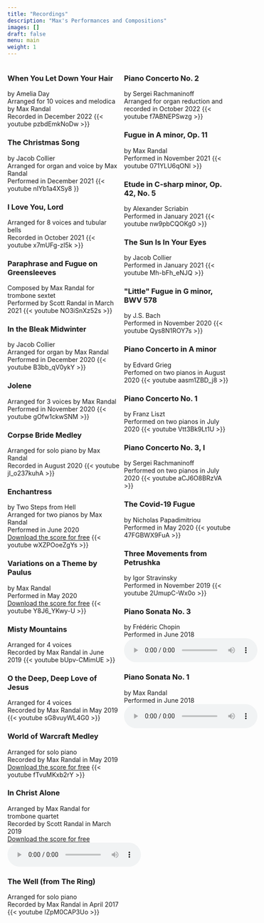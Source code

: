 ```yaml
---
title: "Recordings"
description: "Max's Performances and Compositions"
images: []
draft: false
menu: main
weight: 1
---
```


<body class="main-page">
  <div style= "min-height: 69vh; display: flex;">
    <div style="width: 50%; margin-right: 5px;">
      <h3>When You Let Down Your Hair</h3>
      by Amelia Day<br>
      Arranged for 10 voices and melodica by Max Randal<br>
      Recorded in December 2022
      {{< youtube pzbdEmkNoDw >}}
      <h3>The Christmas Song</h3>
      by Jacob Collier<br>
      Arranged for organ and voice by Max Randal<br>
      Performed in December 2021
      {{< youtube nIYb1a4XSy8 }}
      <h3>I Love You, Lord</h3>
      Arranged for 8 voices and tubular bells<br>
      Recorded in October 2021
      {{< youtube x7mUFg-zI5k >}}
      <h3>Paraphrase and Fugue on Greensleeves</h3>
      Composed by Max Randal for trombone sextet<br>
      Performed by Scott Randal in March 2021
      {{< youtube NO3iSnXz52s >}}
      <h3>In the Bleak Midwinter</h3>
      by Jacob Collier<br>
      Arranged for organ by Max Randal<br>
      Performed in December 2020
      {{< youtube B3bb_qV0ykY >}}
      <h3>Jolene</h3>
      Arranged for 3 voices by Max Randal<br>
      Performed in November 2020
      {{< youtube gOfw1ckwSNM >}}
      <h3>Corpse Bride Medley</h3>
      Arranged for solo piano by Max Randal<br>
      Recorded in August 2020
      {{< youtube jI_o237kuhA >}}
      <h3>Enchantress</h3>
      by Two Steps from Hell<br>
      Arranged for two pianos by Max Randal<br>
      Performed in June 2020<br>
      <a href="https://www.dropbox.com/s/yq1dz5dbuzk6zof/Randal_Enchantress.pdf?dl=0" target="_blank">Download the score for free</a>
      {{< youtube wXZPOoeZgYs >}}
      <h3>Variations on a Theme by Paulus</h3>
      by Max Randal<br>
      Performed in May 2020<br>
      <a href="https://www.dropbox.com/s/lll7dcuzv7fnf5r/Randal_PaulusVariations.pdf?dl=0" target="_blank">Download the score for free</a>
      {{< youtube Y8J6_YKwy-U >}}
      <h3>Misty Mountains</h3>
      Arranged for 4 voices<br>
      Recorded by Max Randal in June 2019
      {{< youtube bUpv-CMimUE >}}
      <h3>O the Deep, Deep Love of Jesus</h3>
      Arranged for 4 voices<br>
      Recorded by Max Randal in May 2019
      {{< youtube sG8vuyWL4G0 >}}
      <h3>World of Warcraft Medley</h3>
      Arranged for solo piano<br>
      Recorded by Max Randal in May 2019<br>
      <a href="https://www.dropbox.com/s/c8wdibqzlud1quc/warcraftNew.pdf?dl=0" target="_blank">Download the score for free</a>
      {{< youtube fTvuMKxb2rY >}}
      <h3>In Christ Alone</h3>
      Arranged by Max Randal for trombone quartet<br>
      Recorded by Scott Randal in March 2019<br>
      <a href="https://www.dropbox.com/s/cb8wxs9qv0av1c5/inChristAlone_Score.pdf?dl=0" target="_blank">Download the score for free</a>
      <audio controls>
        <source src="../audio/inChristAloneFinal.mp3" type="audio/mp3">
      </audio>
      <h3>The Well (from The Ring)</h3>
      Arranged for solo piano<br>
      Recorded by Max Randal in April 2017
      {{< youtube IZpM0CAP3Uo >}}
    </div>
    <div style="width: 50%; min-width: 150px; margin-left: 5px;">
      <h3>Piano Concerto No. 2</h3>
      by Sergei Rachmaninoff<br>
      Arranged for organ reduction and recorded in October 2022
      {{< youtube f7ABNEPSwzg >}}
      <h3>Fugue in A minor, Op. 11</h3>
      by Max Randal<br>
      Performed in November 2021
      {{< youtube 071YLU6qONI >}}
      <h3>Etude in C-sharp minor, Op. 42, No. 5</h3>
      by Alexander Scriabin<br>
      Performed in January 2021
      {{< youtube nw9pbCQOKg0 >}}
      <h3>The Sun Is In Your Eyes</h3>
      by Jacob Collier<br>
      Performed in January 2021
      {{< youtube Mh-bFh_eNJQ >}}
      <h3>"Little" Fugue in G minor, BWV 578</h3>
      by J.S. Bach<br>
      Performed in November 2020
      {{< youtube Qys8N1ROY7s >}}
      <h3>Piano Concerto in A minor</h3>
      by Edvard Grieg<br>
      Perfomed on two pianos in August 2020
      {{< youtube aasm1ZBD_j8 >}}
      <h3>Piano Concerto No. 1</h3>
      by Franz Liszt<br>
      Performed on two pianos in July 2020
      {{< youtube Vtt3Bk9Lt1U >}}
      <h3>Piano Concerto No. 3, I</h3>
      by Sergei Rachmaninoff<br>
      Performed on two pianos in July 2020
      {{< youtube aCJ6O8BRzVA >}}
      <h3>The Covid-19 Fugue</h3>
      by Nicholas Papadimitriou<br>
      Performed in May 2020
      {{< youtube 47FGBWX9FuA >}}
      <h3>Three Movements from Petrushka</h3>
      by Igor Stravinsky<br>
      Performed in November 2019
      {{< youtube 2UmupC-Wx0o >}}      
      <h3>Piano Sonata No. 3</h3>
      by Frédéric Chopin<br>
      Performed in June 2018<br>
      <audio controls>
        <source src="../audio/ChopinSonata3.mp3" type="audio/mp3">
      </audio>
      <h3>Piano Sonata No. 1</h3>
      by Max Randal<br>
      Performed in June 2018<br>
      <audio controls>
        <source src="../audio/sonata1.mp3" type="audio/mp3">
      </audio>
    </div>
  </div>
</body>